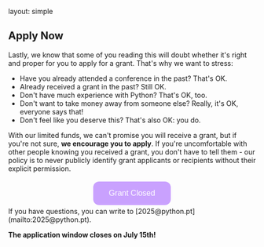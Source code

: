 layout: simple
## Apply Now

Lastly, we know that some of you reading this will doubt whether it's right and proper for you to apply for a grant. That's why we want to stress:

* Have you already attended a conference in the past? That's OK.
* Already received a grant in the past? Still OK.
* Don't have much experience with Python? That's OK, too.
* Don't want to take money away from someone else? Really, it's OK, everyone says that!
* Don't feel like you deserve this? That's also OK: you do.

With our limited funds, we can't promise you will receive a grant, but if you're not sure, **we encourage you to apply**. If you're uncomfortable with other people knowing you received a grant, you don't have to tell them - our policy is to never publicly identify grant applicants or recipients without their explicit permission.

<div style="text-align: center;">
    <a href="https://forms.gle/jXNL9fv9rX2cVCDB8" target="_blank">
        <button style="background-color: #9747ff; /* purple */
                       border: none;
                       color: white;
                       padding: 15px 32px;
                       text-align: center;
                       text-decoration: none;
                       display: inline-block;
                       font-size: 16px;
                       margin: 4px 2px;
                       cursor: not-allowed;
                       border-radius: 12px;
                       opacity: 0.5;" disabled>Grant Closed</button>
    </a>
</div>
If you have questions, you can write to [2025@python.pt](mailto:2025@python.pt).

**The application window closes on July 15th!**
